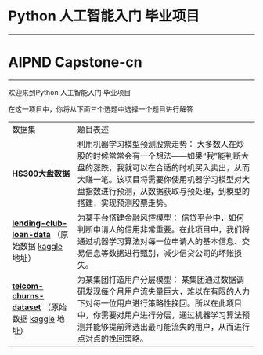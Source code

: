 # Python 人工智能入门 毕业项目
---
# AIPND Capstone-cn
---
欢迎来到Python 人工智能入门 毕业项目

在这一项目中，你将从下面三个选题中选择一个题目进行解答




<table>
    <tr>
        <td>数据集</td><td>题目表述</td>
    </tr>
    <tr>
		<td>
		<strong>HS300大盘数据</strong>
		</td>
		<td>
		利用机器学习模型预测股票走势：
		大多数人在炒股的时候常常会有一个想法——如果“我”能判断大盘的涨跌，我就可以在合适的时机买入卖出，从而大赚一笔。该项目将需要你使用机器学习模型对大盘指数进行预测，从数据获取与预处理，到模型的搭建，实现预测股票走势。
		</td>
    </tr>
    <tr>
		<td>
		<a href="https://s3.cn-north-1.amazonaws.com.cn/static-documents/nd101/AIPND/lending-club-loan-data.zip" rel="nofollow"><strong>lending-club-loan-data</strong></a>
		（原始数据
		<a href="https://www.kaggle.com/wendykan/lending-club-loan-data" rel="nofollow">kaggle</a>
		地址）
		</td>
		<td>
		为某平台搭建金融风控模型：
		信贷平台中，如何判断申请人的信用非常重要。在此项目中，我们将通过机器学习算法对每一位申请人的基本信息、交易信息等数据进行甄别，减少信贷公司的坏账损失。
		</td>
    </tr>
    <tr>
		<td><a href="https://s3.cn-north-1.amazonaws.com.cn/static-documents/nd101/AIPND/lending-club-loan-data.zip" rel="nofollow"><strong>telcom-churns-dataset</strong></a>
		（原始数据
		<a href="https://www.kaggle.com/blastchar/telco-customer-churn" rel="nofollow">kaggle</a>
		地址）
		</td>
		<td>
		为某集团打造用户分层模型：
		某集团通过数据调研发现每个月用户流失量巨大，难以在有限的人力下对每一位用户进行策略性挽回。所以在此项目中，你需要对用户进行分层，通过机器学习算法预测并能够提前筛选出最可能流失的用户，从而进行点对点的挽回策略。
		</td>
    </tr>
</table>
